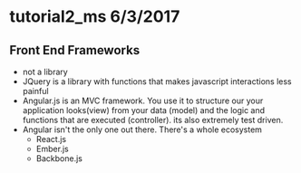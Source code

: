 
# tutorial2_ms 6/3/2017

## Front End Frameworks
- not a library
- JQuery is a library with functions that makes javascript interactions less painful
- Angular.js is an MVC framework. You use it to structure our your application looks(view) from your data (model) and the logic and functions that are executed (controller). its also extremely test driven.
- Angular isn't the only one out there. There's a whole ecosystem
  - React.js
  - Ember.js
  - Backbone.js
  
